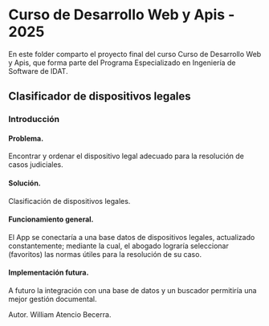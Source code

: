 # Curso de Desarrollo Web y Apis - 2025
 En este folder comparto el proyecto final del curso Curso de Desarrollo Web y Apis, que forma parte del Programa Especializado en Ingeniería de Software de IDAT.

## Clasificador de dispositivos legales

### Introducción
#### Problema. 
Encontrar y ordenar el dispositivo legal adecuado para la resolución de casos judiciales.
#### Solución. 
Clasificación de dispositivos legales.
#### Funcionamiento general. 
El App se conectaría a una base datos de dispositivos legales, actualizado constantemente; mediante la cual, el abogado lograría seleccionar (favoritos) las normas útiles para la resolución de su caso.
#### Implementación futura. 
A futuro la integración con una base de datos y un buscador permitiría una mejor gestión documental.


Autor. William Atencio Becerra.
